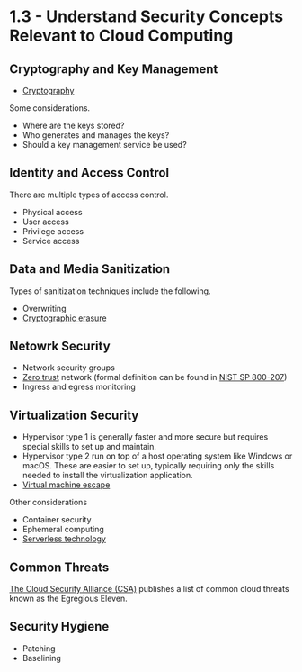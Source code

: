 # 1.3 - Understand Security Concepts Relevant to Cloud Computing

## Cryptography and Key Management

- [Cryptography](../../definitions/C.md#cryptography)

Some considerations.
- Where are the keys stored?
- Who generates and manages the keys?
- Should a key management service be used?

## Identity and Access Control

There are multiple types of access control.
- Physical access
- User access
- Privilege access
- Service access

## Data and Media Sanitization

Types of sanitization techniques include the following.
- Overwriting
- [Cryptographic erasure](../../definitions/C.md#cryptographic-erasure)

## Netowrk Security

- Network security groups
- [Zero trust](../../definitions/Z.md#zero-trust) network (formal definition can be found in [NIST SP 800-207](https://csrc.nist.gov/pubs/sp/800/207/final))
- Ingress and egress monitoring

## Virtualization Security

- Hypervisor type 1 is generally faster and more secure but requires special skills to set up and maintain.
- Hypervisor type 2 run on top of a host operating system like Windows or macOS. These are easier to set up, typically requiring only the skills needed to install the virtualization application.
- [Virtual machine escape](../../definitions/V.md#virtual-machine-escape)

Other considerations
- Container security
- Ephemeral computing
- [Serverless technology](../../definitions/S.md#serverless-computing)

## Common Threats

[The Cloud Security Alliance (CSA)](https://cloudsecurityalliance.org/) publishes a list of common cloud threats known as the Egregious Eleven.

## Security Hygiene

- Patching
- Baselining
